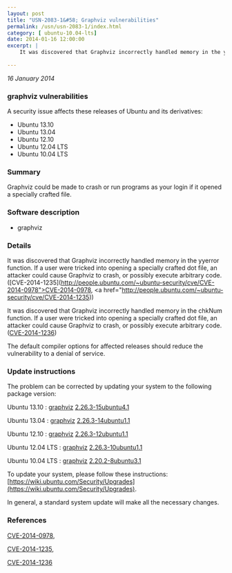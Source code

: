 ```yaml
---
layout: post
title: "USN-2083-1&#58; Graphviz vulnerabilities"
permalink: /usn/usn-2083-1/index.html
category: [ ubuntu-10.04-lts]
date: 2014-01-16 12:00:00
excerpt: |
    It was discovered that Graphviz incorrectly handled memory in the yyerror function. If a user were tricked into opening a specially crafted dot file, an attacker could cause Graphviz to crash, or possibly execute arbitrary code. ([CVE-2014-1235](http://people.ubuntu.com/~ubuntu-security/cve/CVE-2014-0978">CVE-2014-0978</a>, <a href="http://people.ubuntu.com/~ubuntu-security/cve/CVE-2014-1235))
    
--- 
```

 
 

*16 January 2014*

### graphviz vulnerabilities

A security issue affects these releases of Ubuntu and its derivatives:

* Ubuntu 13.10
* Ubuntu 13.04
* Ubuntu 12.10
* Ubuntu 12.04 LTS
* Ubuntu 10.04 LTS

### Summary

Graphviz could be made to crash or run programs as your login if it opened a specially crafted file.

### Software description

* graphviz 

### Details

It was discovered that Graphviz incorrectly handled memory in the yyerror function. If a user were tricked into opening a specially crafted dot file, an attacker could cause Graphviz to crash, or possibly execute arbitrary code. ([CVE-2014-1235](http://people.ubuntu.com/~ubuntu-security/cve/CVE-2014-0978">CVE-2014-0978</a>, <a href="http://people.ubuntu.com/~ubuntu-security/cve/CVE-2014-1235))

It was discovered that Graphviz incorrectly handled memory in the chkNum function. If a user were tricked into opening a specially crafted dot file, an attacker could cause Graphviz to crash, or possibly execute arbitrary code. ([CVE-2014-1236](http://people.ubuntu.com/~ubuntu-security/cve/CVE-2014-1236))

The default compiler options for affected releases should reduce the vulnerability to a denial of service. 

### Update instructions

The problem can be corrected by updating your system to the following package version:

Ubuntu 13.10
 : [graphviz](https://launchpad.net/ubuntu/+source/graphviz) <span> [2.26.3-15ubuntu4.1](https://launchpad.net/ubuntu/+source/graphviz/2.26.3-15ubuntu4.1) </span> 

Ubuntu 13.04
 : [graphviz](https://launchpad.net/ubuntu/+source/graphviz) <span> [2.26.3-14ubuntu1.1](https://launchpad.net/ubuntu/+source/graphviz/2.26.3-14ubuntu1.1) </span> 

Ubuntu 12.10
 : [graphviz](https://launchpad.net/ubuntu/+source/graphviz) <span> [2.26.3-12ubuntu1.1](https://launchpad.net/ubuntu/+source/graphviz/2.26.3-12ubuntu1.1) </span> 

Ubuntu 12.04 LTS
 : [graphviz](https://launchpad.net/ubuntu/+source/graphviz) <span> [2.26.3-10ubuntu1.1](https://launchpad.net/ubuntu/+source/graphviz/2.26.3-10ubuntu1.1) </span> 

Ubuntu 10.04 LTS
 : [graphviz](https://launchpad.net/ubuntu/+source/graphviz) <span> [2.20.2-8ubuntu3.1](https://launchpad.net/ubuntu/+source/graphviz/2.20.2-8ubuntu3.1) </span> 

To update your system, please follow these instructions: [https://wiki.ubuntu.com/Security/Upgrades](https://wiki.ubuntu.com/Security/Upgrades).

In general, a standard system update will make all the necessary changes. 

### References

 
 [CVE-2014-0978](http://people.ubuntu.com/~ubuntu-security/cve/CVE-2014-0978), 

 [CVE-2014-1235](http://people.ubuntu.com/~ubuntu-security/cve/CVE-2014-1235), 

 [CVE-2014-1236](http://people.ubuntu.com/~ubuntu-security/cve/CVE-2014-1236)
 

